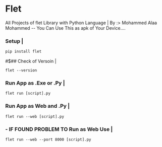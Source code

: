 # Flet
All Projects of flet Library with Python Language | By :> Mohammed Alaa Mohammed -- You Can Use This as apk of Your Device....

### Setup |
```python
pip install flet
```
#$## Check of Versoin |
```
flet --version
```
### Run App as .Exe or .Py |
```
flet run [script].py
```
### Run App as Web and .Py |
```
flet run --web [script].py
```
### - IF FOUND PROBLEM TO Run as Web Use |
```
flet run --web --port 8000 [script].py
```
